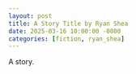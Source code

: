 ```yaml
---
layout: post
title: A Story Title by Ryan Shea
date: 2025-03-16 10:00:00 -0000
categories: [fiction, ryan_shea]
---
```


A story.

